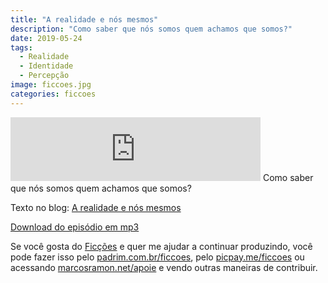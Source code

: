 ```yaml
---
title: "A realidade e nós mesmos"
description: "Como saber que nós somos quem achamos que somos?"
date: 2019-05-24
tags: 
  - Realidade
  - Identidade
  - Percepção
image: ficcoes.jpg
categories: ficcoes
---
```


<iframe src="https://anchor.fm/podcastficcoes/embed/episodes/A-realidade-e-ns-mesmos-e44tp1" height="102px" width="400px" frameborder="0" scrolling="no"></iframe>
Como saber que nós somos quem achamos que somos?

Texto no blog: [A realidade e nós mesmos](https://marcosramon.net/blog/a-realidade-e-nos-mesmos/)

[Download do episódio em mp3](http://bit.ly/ficcoes447)
 
Se você gosta do [Ficções](https://marcosramon.net/ficcoes/) e quer me ajudar a continuar produzindo, você pode fazer isso pelo [padrim.com.br/ficcoes](https://www.padrim.com.br/ficcoes), pelo [picpay.me/ficcoes](https://app.picpay.com/user/ficcoes) ou acessando [marcosramon.net/apoie](https://marcosramon.net/apoie/) e vendo outras maneiras de contribuir.
